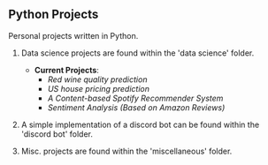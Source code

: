 ## **Python Projects**
Personal projects written in Python.
1. Data science projects are found within the 'data science' folder.
    - **Current Projects**:
        - *Red wine quality prediction*
        - *US house pricing prediction*
        - *A Content-based Spotify Recommender System*
        - *Sentiment Analysis (Based on Amazon Reviews)*

2. A simple implementation of a discord bot can be found within the 'discord bot' folder.

3. Misc. projects are found within the 'miscellaneous' folder.
